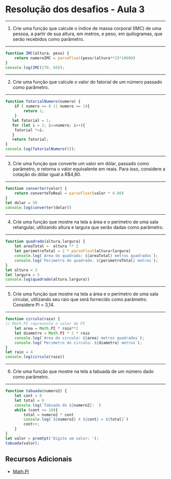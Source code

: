 # Resolução dos desafios - Aula 3

---
1) Crie uma função que calcule o índice de massa corporal (IMC) de uma pessoa, 
a partir de sua altura, em metros, e peso, em quilogramas, que serão recebidos como parâmetro.
---

````js
function IMC(altura, peso) {
    return numeroIMC = parseFloat(peso/(altura**2)*10000)
}
console.log(IMC(170, 69));
````

---
2) Crie uma função que calcule o valor do fatorial de um número passado como parâmetro.
---

````js
function fatorialNumero(numero) {
    if ( numero == 0 || numero == 1){
        return 1;
    }
   let fatorial = 1;
   for (let i = 2; i<=numero; i++){
    fatorial *=i;
   }
   return fatorial;
}
console.log(fatorialNumero(5));
````

---
3) Crie uma função que converte um valor em dólar, passado como parâmetro, 
e retorna o valor equivalente em reais. Para isso, considere a cotação do dólar igual a R$4,80.
---

````js
function converter(valor) {
    return converteToReal = parseFloat(valor * 4.80)
}
let dolar = 50
console.log(converter(dolar))
````

---
4) Crie uma função que mostre na tela a área e o perímetro de uma sala retangular, 
utilizando altura e largura que serão dadas como parâmetro.
---

````js
function quadrado(altura,largura) {
    let areaTotal =  altura ** 2
    let perimetroTotal = 2 * parseFloat(altura+largura)
    console.log(`Area do quadrado: ${areaTotal} metros quadrados`);
    console.log(`Perimetro do quadrado: ${perimetroTotal} metros`);
}
let altura = 3
let largura = 5
console.log(quadrado(altura,largura))
````

---
5) Crie uma função que mostre na tela a área e o perímetro de uma sala circular, 
utilizando seu raio que será fornecido como parâmetro. Considere Pi = 3,14.
---

````js
function circulo(raio) {
// Math.PI representa o valor de PI
    let area = Math.PI * raio**2 
    let diametro = Math.PI * 2 * raio
    console.log(`Area do circulo: ${area} metros quadrados`);
    console.log(`Perimetro do circulo: ${diametro} metros`);
}
let raio = 4
console.log(circulo(raio))
````

---
6) Crie uma função que mostre na tela a tabuada de um número dado como parâmetro.
---

````js
function tabuada(numero2) {
    let cont = 0
    let total = 0
    console.log(`Tabuada do ${numero2}: `)
    while (cont <= 10){
        total = numero2 * cont
        console.log(`${numero2} X ${cont} = ${total}`)
        cont++;
    }
}
let valor = promtpt('Digite um valor: ');
tabuada(valor);
````

## Recursos Adicionais

- [Math.PI](https://developer.mozilla.org/en-US/docs/Web/JavaScript/Reference/Global_Objects/Math/PI)
